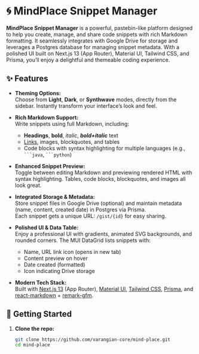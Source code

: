 # 🌀 MindPlace Snippet Manager

**MindPlace Snippet Manager** is a powerful, pastebin-like platform designed to help you create, manage, and share code snippets with rich Markdown formatting. It seamlessly integrates with Google Drive for storage and leverages a Postgres database for managing snippet metadata. With a polished UI built on Next.js 13 (App Router), Material UI, Tailwind CSS, and Prisma, you’ll enjoy a delightful and themeable coding experience.

## ✨ Features

- **Theming Options:**  
  Choose from **Light**, **Dark**, or **Synthwave** modes, directly from the sidebar. Instantly transform your interface’s look and feel.

- **Rich Markdown Support:**  
  Write snippets using full Markdown, including:
  - **Headings**, **bold**, *italic*, ***bold+italic*** text
  - [Links](https://example.com), images, blockquotes, and tables
  - Code blocks with syntax highlighting for multiple languages (e.g., ` ```java `, ` ```python `)
  
- **Enhanced Snippet Preview:**  
  Toggle between editing Markdown and previewing rendered HTML with syntax highlighting. Tables, code blocks, blockquotes, and images all look great.

- **Integrated Storage & Metadata:**  
  Store snippet files in Google Drive (optional) and maintain metadata (name, content, created date) in Postgres via Prisma.  
  Each snippet gets a unique URL: `/gist/{id}` for easy sharing.

- **Polished UI & Data Table:**  
  Enjoy a professional UI with gradients, animated SVG backgrounds, and rounded corners. The MUI DataGrid lists snippets with:
  - Name, URL link icon (opens in new tab)
  - Content preview on hover
  - Date created (formatted)
  - Icon indicating Drive storage

- **Modern Tech Stack:**  
  Built with [Next.js 13](https://nextjs.org/) (App Router), [Material UI](https://mui.com/), [Tailwind CSS](https://tailwindcss.com/), [Prisma](https://www.prisma.io/), and [react-markdown](https://github.com/remarkjs/react-markdown) + [remark-gfm](https://github.com/remarkjs/remark-gfm).

## 🚀 Getting Started

1. **Clone the repo:**
   ```bash
   git clone https://github.com/varangian-core/mind-place.git
   cd mind-place

